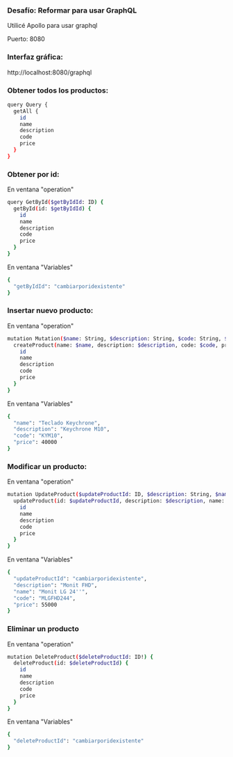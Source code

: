 ### Desafío: Reformar para usar GraphQL

Utilicé Apollo para usar graphql

Puerto: 8080

### Interfaz gráfica:
http://localhost:8080/graphql

### Obtener todos los productos:
```bash
query Query {
  getAll {
    id
    name
    description
    code
    price
  }
}
```
### Obtener por id:
En ventana "operation"
```bash
query GetById($getByIdId: ID) {
  getById(id: $getByIdId) {
    id
    name
    description
    code
    price
  }
}
```
En ventana "Variables"
```bash
{
  "getByIdId": "cambiarporidexistente"
}
```
### Insertar nuevo producto:

En ventana "operation"
```bash
mutation Mutation($name: String, $description: String, $code: String, $price: Float) {
  createProduct(name: $name, description: $description, code: $code, price: $price) {
    id
    name
    description
    code
    price
  }
}
```
En ventana "Variables"
```bash
{
  "name": "Teclado Keychrone",
  "description": "Keychrone M10",
  "code": "KYM10",
  "price": 40000
}
```
### Modificar un producto:

En ventana "operation"
```bash
mutation UpdateProduct($updateProductId: ID, $description: String, $name: String, $code: String, $price: Float) {
  updateProduct(id: $updateProductId, description: $description, name: $name, code: $code, price: $price) {
    id
    name
    description
    code
    price
  }
}
```
En ventana "Variables"
```bash
{
  "updateProductId": "cambiarporidexistente",
  "description": "Monit FHD",
  "name": "Monit LG 24''",
  "code": "MLGFHD244",
  "price": 55000
}
```
### Eliminar un producto

En ventana "operation"
```bash
mutation DeleteProduct($deleteProductId: ID!) {
  deleteProduct(id: $deleteProductId) {
    id
    name
    description
    code
    price
  }
}
```
En ventana "Variables"
```bash
{
  "deleteProductId": "cambiarporidexistente"
}
```